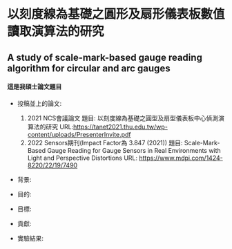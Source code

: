 # 以刻度線為基礎之圓形及扇形儀表板數值讀取演算法的研究
## A study of scale-mark-based gauge reading algorithm for circular and arc gauges

#### 這是我碩士論文題目

* 投稿並上的論文:
  1. 2021 NCS會議論文 題目: 以刻度線為基礎之圓型及扇型儀表板中心偵測演算法的研究 URL:https://tanet2021.thu.edu.tw/wp-content/uploads/PresenterInvite.pdf
  2. 2022 Sensors期刊(Impact Factor為 3.847 (2021)) 題目: Scale-Mark-Based Gauge Reading for Gauge Sensors in Real Environments with Light and Perspective Distortions URL: https://www.mdpi.com/1424-8220/22/19/7490

* 背景:
* 目的:
* 目標:
* 貢獻:
* 實驗結果:
